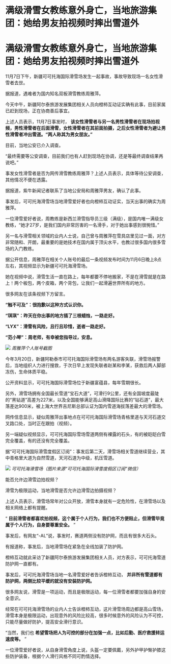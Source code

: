 # 满级滑雪女教练意外身亡，当地旅游集团：她给男友拍视频时摔出雪道外

# 满级滑雪女教练意外身亡，当地旅游集团：她给男友拍视频时摔出雪道外

11月7日下午，新疆可可托海国际滑雪场发生一起事故，事故导致现场一名女性滑雪者去世。

据报道，遇难者为国内知名双板滑雪教练周雅萍。

今天中午，新疆阿尔泰旅游发展集团相关人员向橙柿互动证实确有此事，目前家属已赶到现场，正在协商善后事宜。

上述人员表示，11月7日事发时，
**该女性滑雪者与另一名男性滑雪者在现场拍视频，男性滑雪者在后面滑雪，女性滑雪者在其前面拍摄，之后女性滑雪者为避让男性滑雪者冲出雪道。“两人称其为男女朋友。”**

目前，当地公安已介入调查。

“最终需要等公安调查，目前我们也有人赶到现场在协调，还是等最终调查结果再说吧。”

事发女性滑雪者是否为网传滑雪教练周雅萍？上述人员表示，具体等待公安调查，其他情况不便在透露。

据报道，紫牛新闻记者联系了当地公安局和周雅萍男友，确认了此事。

事发后，可可托海滑雪场当地滑雪爱好者也向橙柿互动证实，当天出事的确实为周雅萍。

一位滑雪爱好者说，周教练是新西兰滑雪指导员三级（满级），是国内唯一满级女教练，“她才27岁，是我们国内非常厉害的一名滑手，对于她出事感到很惋惜。”

另一名与滑雪相关领域的业内人士说，自己曾与周雅萍在雪具店里见过一面，对方非常随和、开朗，最重要的是她技术在国内属于顶尖水平，也教过很多国内很多雪场的入门教练。

据公开信息，周雅萍在相关个人账号的最后一条视频发布时间为11月6日晚上8点左右，其视频显示为新疆可可托海滑雪场。

她在视频中说，滑雪生活一直在路上，每年都要不停地搬家，不是在滑雪就是在路上！两个板包，两个皮箱，两个背包，让我们一起滑遍世界所有的地方。

很多网友在该条视频下方留言。

**“触不可及”：很抱歉以这种方式认识你。**

**“琪琪”：昨天在你出事的地方插了三根蜡烛，一路走好。**

**“LYX”：滑雪有风险，且行且珍惜，逝者一路走好。**

**“范小琴”：周老师，有幸被您指导过，安息。**

![](https://inews.gtimg.com/om_bt/OFYER1tepbsMs6PdsImZj2_4juD6vSFiQIfCICukEIoToAA/1000)
_周雅萍个人账号截图_

今年3月20日，新疆阿勒泰市可可托海国际滑雪场有两名游客失联，滑雪场报警后，当地组织人力进行搜救，于次日早上发现失联者赵某和李某，获救后两人脚部冻伤，生命体质平稳。

公开资料显示，可可托海国际滑雪场位于新疆富蕴县，每年雪期很长。

另外，滑雪场拥有全国最长雪道“宝石大道”，可滑行9公里，还有全国坡度最陡的“黑钻道”高差为227米，以及全国能够满足高山滑降国际比赛的“钻石道”，最大落差达900米，被上海大世界吉尼斯总部认证为国内雪道海拔落差最大的滑雪场。

网传信息显示，疑似周雅萍出事地点在可可托海国际滑雪场青格里道与天河石道交叉路口处，当时正在跟拍（视频）。

另一端疑似视频显示，可可托海国际雪场雪道两侧有裸露的石头，有的被皑皑白雪完全覆盖，有的还没有完全覆盖。

据“可可托海国际滑雪度假区订阅”：事发后第二天，滑雪场相关雪道继续营业，其中青格里大道为自然雪道，天河石道为中级，机压雪道。

![](https://inews.gtimg.com/om_bt/OYewCRAynxTb1pT9o_jpx_urEr5ZpLn4zNmn6rDaL1690AA/1000)
_可可托海滑雪场（图片来源“可可托海国际滑雪度假区订阅”微信）_

能否允许边滑雪边拍视频？

滑雪为极限运动，当地滑雪是否允许边滑雪边拍摄视频？

上述人员表示，滑雪场常年对公众开放，滑雪本身就有一定危险性，在滑雪场以及相关网络上都有提醒。

“ **目前滑雪者都喜欢拍视频，这个属于个人行为，我们也不方便阻止，但滑雪毕竟属于个人行为，自身要尊重安全。** ”

事发后，有网友“-AL”说，事发时，赛道两侧没有防护网，而且有很多大石头。

有报道称，事发后，当地滑雪场在紧急在全线加装了防护网。

橙柿互动就此采访了新疆阿尔泰旅游发展集团相关人员，对方表示，可可托海雪道防护网一直都有。

事发后，可可托海滑雪场当地一名滑雪爱好者告诉橙柿互动， **并非所有雪道都有防护网，两侧比较平缓的就没有安装防护网。**

很多网友说，滑雪是一项运动，而且是极限运动，每一位滑雪者都要加强自身的安全意识。

经常在可可托海滑雪场的业内人士告诉橙柿互动，这片滑雪场周边都是高山雪场，滑雪本身是极限运动，出现意外的风险比较高，很多时候意外的风险认为不可控，只能尽量做好防护，提高安全滑行意识。

“当然，我们也 **希望雪场把人为可控的部分在加强一点，比如后勤、医疗救援转运速度等。** ”

一位滑雪爱好者说，从自身滑雪角度上说，头盔一定要佩戴，另外护甲护臀护膝这些防护装备，根据个人滑行风格不同可酌情选择。

